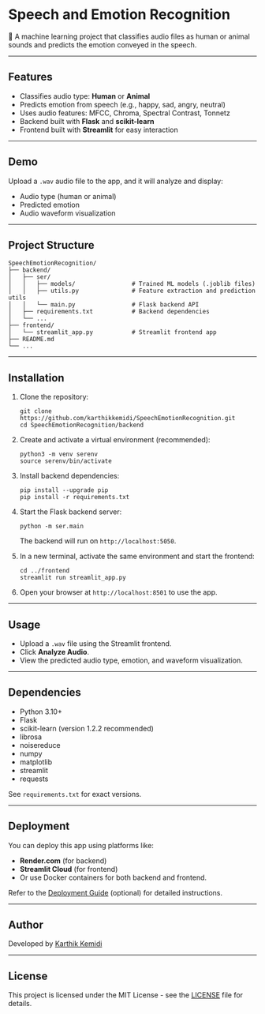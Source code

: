 # Speech and Emotion Recognition

🎵 A machine learning project that classifies audio files as human or animal sounds and predicts the emotion conveyed in the speech.

---

## Features

- Classifies audio type: **Human** or **Animal**
- Predicts emotion from speech (e.g., happy, sad, angry, neutral)
- Uses audio features: MFCC, Chroma, Spectral Contrast, Tonnetz
- Backend built with **Flask** and **scikit-learn**
- Frontend built with **Streamlit** for easy interaction

---

## Demo

Upload a `.wav` audio file to the app, and it will analyze and display:

- Audio type (human or animal)
- Predicted emotion
- Audio waveform visualization

---

## Project Structure

```
SpeechEmotionRecognition/
├── backend/
│   ├── ser/
│   │   ├── models/                # Trained ML models (.joblib files)
│   │   ├── utils.py               # Feature extraction and prediction utils
│   │   └── main.py                # Flask backend API
│   ├── requirements.txt           # Backend dependencies
│   └── ...
├── frontend/
│   └── streamlit_app.py           # Streamlit frontend app
├── README.md
└── ...
```

---

## Installation

1. Clone the repository:
   ```
   git clone https://github.com/karthikkemidi/SpeechEmotionRecognition.git
   cd SpeechEmotionRecognition/backend
   ```

2. Create and activate a virtual environment (recommended):
   ```
   python3 -m venv serenv
   source serenv/bin/activate
   ```

3. Install backend dependencies:
   ```
   pip install --upgrade pip
   pip install -r requirements.txt
   ```

4. Start the Flask backend server:
   ```
   python -m ser.main
   ```
   The backend will run on `http://localhost:5050`.

5. In a new terminal, activate the same environment and start the frontend:
   ```
   cd ../frontend
   streamlit run streamlit_app.py
   ```

6. Open your browser at `http://localhost:8501` to use the app.

---

## Usage

- Upload a `.wav` file using the Streamlit frontend.
- Click **Analyze Audio**.
- View the predicted audio type, emotion, and waveform visualization.

---

## Dependencies

- Python 3.10+
- Flask
- scikit-learn (version 1.2.2 recommended)
- librosa
- noisereduce
- numpy
- matplotlib
- streamlit
- requests

See `requirements.txt` for exact versions.

---

## Deployment

You can deploy this app using platforms like:

- **Render.com** (for backend)
- **Streamlit Cloud** (for frontend)
- Or use Docker containers for both backend and frontend.

Refer to the [Deployment Guide](docs/DEPLOYMENT.md) (optional) for detailed instructions.

---

## Author

Developed by [Karthik Kemidi](https://www.linkedin.com/in/karthik-kemidi-b4924a25a/)

---

## License

This project is licensed under the MIT License - see the [LICENSE](LICENSE) file for details.
